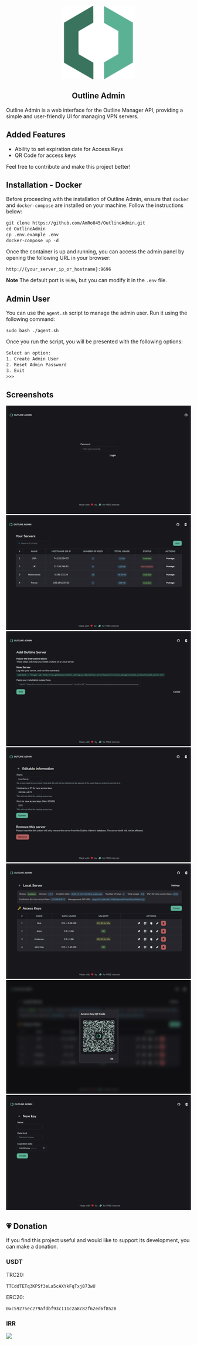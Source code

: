 <p align="center"> 
    <img src="extra/logo/logo.svg" width="200" alt="Outline Logo"> 
</p>

<h2 align="center">Outline Admin</h2>

Outline Admin is a web interface for the Outline Manager API, providing a simple and user-friendly UI for managing VPN
servers.

## Added Features

- Ability to set expiration date for Access Keys
- QR Code for access keys

Feel free to contribute and make this project better!

## Installation - Docker

Before proceeding with the installation of Outline Admin, ensure that `docker` and `docker-compose` are installed on
your machine. Follow the instructions below:

```
git clone https://github.com/AmRo045/OutlineAdmin.git
cd OutlineAdmin
cp .env.example .env
docker-compose up -d
```

Once the container is up and running, you can access the admin panel by opening the following URL in your browser:

```
http://{your_server_ip_or_hostname}:9696
```

**Note** The default port is `9696`, but you can modify it in the `.env` file.

## Admin User

You can use the `agent.sh` script to manage the admin user. Run it using the following command:

```
sudo bash ./agent.sh
```

Once you run the script, you will be presented with the following options:

```
Select an option:
1. Create Admin User
2. Reset Admin Password
3. Exit
>>> 
```

## Screenshots

![Login](/extra/screenshots/login.png)
![Servers](/extra/screenshots/servers.png)
![New server form](/extra/screenshots/new-server.png)
![Server settings form](/extra/screenshots/server-settings.png)
![Access keys](/extra/screenshots/access-keys.png)
![QR Code modal](/extra/screenshots/qr-code.png)
![New access key form](/extra/screenshots/new-access-key.png)

## 💗 Donation

If you find this project useful and would like to support its development, you can make a donation.

### USDT

TRC20:

```
TTCddTETq3KPSf3eLa5cAXYkFqTxj873wU
```

ERC20:

```
0xc59275ec279afdbf93c111c2a8c82f62ed6f8528 
```

### IRR

<a href="http://www.coffeete.ir/AmRo045">
   <img src="http://www.coffeete.ir/images/buttons/lemonchiffon.png" style="width:260px;" />
</a>
